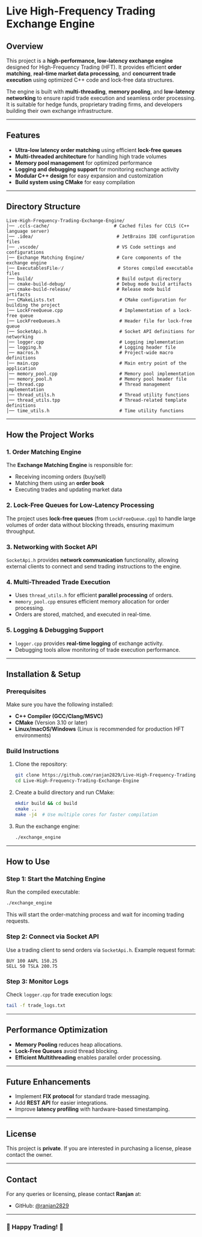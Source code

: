 # Live High-Frequency Trading Exchange Engine

## Overview
This project is a **high-performance, low-latency exchange engine** designed for High-Frequency Trading (HFT). It provides efficient **order matching**, **real-time market data processing**, and **concurrent trade execution** using optimized C++ code and lock-free data structures.

The engine is built with **multi-threading**, **memory pooling**, and **low-latency networking** to ensure rapid trade execution and seamless order processing. It is suitable for hedge funds, proprietary trading firms, and developers building their own exchange infrastructure.

---

## Features
- **Ultra-low latency order matching** using efficient **lock-free queues**
- **Multi-threaded architecture** for handling high trade volumes
- **Memory pool management** for optimized performance
- **Logging and debugging support** for monitoring exchange activity
- **Modular C++ design** for easy expansion and customization
- **Build system using CMake** for easy compilation

---

## Directory Structure
```
Live-High-Frequency-Trading-Exchange-Engine/  
│── .ccls-cache/                        # Cached files for CCLS (C++ language server)  
│── .idea/                               # JetBrains IDE configuration files  
│── .vscode/                             # VS Code settings and configurations  
│── Exchange Matching Engine/            # Core components of the exchange engine  
│── ExecutablesFile✅/                    # Stores compiled executable files  
│── build/                               # Build output directory  
│── cmake-build-debug/                   # Debug mode build artifacts  
│── cmake-build-release/                 # Release mode build artifacts  
│── CMakeLists.txt                        # CMake configuration for building the project  
│── LockFreeQueue.cpp                     # Implementation of a lock-free queue  
│── LockFreeQueues.h                      # Header file for lock-free queue  
│── SocketApi.h                           # Socket API definitions for networking  
│── logger.cpp                            # Logging implementation  
│── logging.h                             # Logging header file  
│── macros.h                              # Project-wide macro definitions  
│── main.cpp                              # Main entry point of the application  
│── memory_pool.cpp                       # Memory pool implementation  
│── memory_pool.h                         # Memory pool header file  
│── thread.cpp                            # Thread management implementation  
│── thread_utils.h                        # Thread utility functions  
│── thread_utils.tpp                      # Thread-related template definitions  
│── time_utils.h                          # Time utility functions  
```

---

## How the Project Works
### 1. **Order Matching Engine**
The **Exchange Matching Engine** is responsible for:
- Receiving incoming orders (buy/sell)
- Matching them using an **order book**
- Executing trades and updating market data

### 2. **Lock-Free Queues for Low-Latency Processing**
The project uses **lock-free queues** (from `LockFreeQueue.cpp`) to handle large volumes of order data without blocking threads, ensuring maximum throughput.

### 3. **Networking with Socket API**
`SocketApi.h` provides **network communication** functionality, allowing external clients to connect and send trading instructions to the engine.

### 4. **Multi-Threaded Trade Execution**
- Uses `thread_utils.h` for efficient **parallel processing** of orders.
- `memory_pool.cpp` ensures efficient memory allocation for order processing.
- Orders are stored, matched, and executed in real-time.

### 5. **Logging & Debugging Support**
- `logger.cpp` provides **real-time logging** of exchange activity.
- Debugging tools allow monitoring of trade execution performance.

---

## Installation & Setup
### **Prerequisites**
Make sure you have the following installed:
- **C++ Compiler (GCC/Clang/MSVC)**
- **CMake** (Version 3.10 or later)
- **Linux/macOS/Windows** (Linux is recommended for production HFT environments)

### **Build Instructions**
1. Clone the repository:
   ```sh
   git clone https://github.com/ranjan2829/Live-High-Frequency-Trading-Exchange-Engine.git
   cd Live-High-Frequency-Trading-Exchange-Engine
   ```
2. Create a build directory and run CMake:
   ```sh
   mkdir build && cd build
   cmake ..
   make -j4  # Use multiple cores for faster compilation
   ```
3. Run the exchange engine:
   ```sh
   ./exchange_engine
   ```

---

## How to Use
### **Step 1: Start the Matching Engine**
Run the compiled executable:
```sh
./exchange_engine
```
This will start the order-matching process and wait for incoming trading requests.

### **Step 2: Connect via Socket API**
Use a trading client to send orders via `SocketApi.h`. Example request format:
```
BUY 100 AAPL 150.25  
SELL 50 TSLA 200.75  
```

### **Step 3: Monitor Logs**
Check `logger.cpp` for trade execution logs:
```sh
tail -f trade_logs.txt
```

---

## Performance Optimization
- **Memory Pooling** reduces heap allocations.
- **Lock-Free Queues** avoid thread blocking.
- **Efficient Multithreading** enables parallel order processing.

---

## Future Enhancements
- Implement **FIX protocol** for standard trade messaging.
- Add **REST API** for easier integrations.
- Improve **latency profiling** with hardware-based timestamping.

---

## License
This project is **private**. If you are interested in purchasing a license, please contact the owner.

---

## Contact
For any queries or licensing, please contact **Ranjan** at:
- GitHub: [@ranjan2829](https://github.com/ranjan2829)

---

### 🚀 Happy Trading! 🚀

